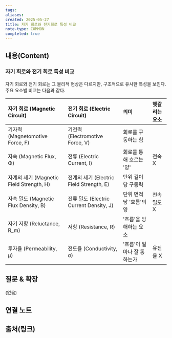 ```yaml
---
tags: 
aliases: 
created: 2025-05-27
title: 자기 회로와 전기회로 특성 비교
note-type: COMMON
completed: true
---
```


## 내용(Content)

### 자기 회로와 전기 회로 특성 비교

자기 회로와 전기 회로는 그 물리적 현상은 다르지만, 구조적으로 유사한 특성을 보인다. 주요 요소별 비교는 다음과 같다.

| 자기 회로 (Magnetic Circuit)            | 전기 회로 (Electric Circuit)            | 의미               | 헷갈리는 요소 |
| :---------------------------------- | :---------------------------------- | :--------------- | :------ |
| 기자력 (Magnetomotive Force, F)        | 기전력 (Electromotive Force, V)        | 회로를 구동하는 힘       |         |
| 자속 (Magnetic Flux, Φ)               | 전류 (Electric Current, I)            | 회로를 통해 흐르는 '양'   | 전속 X    |
| 자계의 세기 (Magnetic Field Strength, H) | 전계의 세기 (Electric Field Strength, E) | 단위 길이당 구동력       |         |
| 자속 밀도 (Magnetic Flux Density, B)    | 전류 밀도 (Electric Current Density, J) | 단위 면적당 '흐름'의 양   | 전속 밀도 X |
| 자기 저항 (Reluctance, R_m)             | 저항 (Resistance, R)                  | '흐름'을 방해하는 요소    |         |
| 투자율 (Permeability, μ)               | 전도율 (Conductivity, σ)               | '흐름'이 얼마나 잘 통하는가 | 유전율 X   |

## 질문 & 확장

(없음)

## 연결 노트

## 출처(링크)